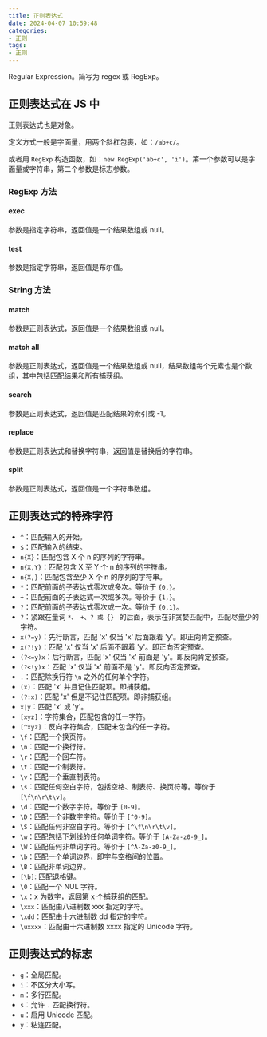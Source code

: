 ```yaml
---
title: 正则表达式
date: 2024-04-07 10:59:48
categories:
- 正则
tags:
- 正则
---
```


Regular Expression。简写为 regex 或 RegExp。

<!-- more -->

## 正则表达式在 JS 中

正则表达式也是对象。

定义方式一般是字面量，用两个斜杠包裹，如：`/ab+c/`。

或者用 `RegExp` 构造函数，如：`new RegExp('ab+c', 'i')`。第一个参数可以是字面量或字符串，第二个参数是标志参数。

### RegExp 方法

#### exec

参数是指定字符串，返回值是一个结果数组或 null。

#### test

参数是指定字符串，返回值是布尔值。

### String 方法

#### match

参数是正则表达式，返回值是一个结果数组或 null。

#### match all

参数是正则表达式，返回值是一个结果数组或 null，结果数组每个元素也是个数组，其中包括匹配结果和所有捕获组。

#### search

参数是正则表达式，返回值是匹配结果的索引或 -1。

#### replace

参数是正则表达式和替换字符串，返回值是替换后的字符串。

#### split

参数是正则表达式，返回值是一个字符串数组。

## 正则表达式的特殊字符

- `^`：匹配输入的开始。
- `$`：匹配输入的结束。
- `n{X}`：匹配包含 X 个 n 的序列的字符串。
- `n{X,Y}`：匹配包含 X 至 Y 个 n 的序列的字符串。
- `n{X,}`：匹配包含至少 X 个 n 的序列的字符串。
- `*`：匹配前面的子表达式零次或多次。等价于 `{0,}`。
- `+`：匹配前面的子表达式一次或多次。等价于 `{1,}`。
- `?`：匹配前面的子表达式零次或一次。等价于 `{0,1}`。
- `?`：紧跟在量词 `*、 +、? 或 {} ` 的后面，表示在非贪婪匹配中，匹配尽量少的字符。
- `x(?=y)`：先行断言，匹配 'x' 仅当 'x' 后面跟着 'y'。即正向肯定预查。
- `x(?!y)`：匹配 'x' 仅当 'x' 后面不跟着 'y'。即正向否定预查。
- `(?<=y)x`：后行断言，匹配 'x' 仅当 'x' 前面是 'y'。即反向肯定预查。
- `(?<!y)x`：匹配 'x' 仅当 'x' 前面不是 'y'。即反向否定预查。
- `.`：匹配除换行符 `\n` 之外的任何单个字符。
- `(x)`：匹配 'x' 并且记住匹配项。即捕获组。
- `(?:x)`：匹配 'x' 但是不记住匹配项。即非捕获组。
- `x|y`：匹配 'x' 或 'y'。
- `[xyz]`：字符集合，匹配包含的任一字符。
- `[^xyz]`：反向字符集合，匹配未包含的任一字符。
- `\f`：匹配一个换页符。
- `\n`：匹配一个换行符。
- `\r`：匹配一个回车符。
- `\t`：匹配一个制表符。
- `\v`：匹配一个垂直制表符。
- `\s`：匹配任何空白字符，包括空格、制表符、换页符等。等价于 `[\f\n\r\t\v]`。
- `\d`：匹配一个数字字符。等价于 `[0-9]`。
- `\D`：匹配一个非数字字符。等价于 `[^0-9]`。
- `\S`：匹配任何非空白字符。等价于 `[^\f\n\r\t\v]`。
- `\w`：匹配包括下划线的任何单词字符。等价于 `[A-Za-z0-9_]`。
- `\W`：匹配任何非单词字符。等价于 `[^A-Za-z0-9_]`。
- `\b`：匹配一个单词边界，即字与空格间的位置。
- `\B`：匹配非单词边界。
- `[\b]`: 匹配退格键。
- `\0`：匹配一个 NUL 字符。
- `\x`：x 为数字，返回第 x 个捕获组的匹配。
- `\xxx`：匹配由八进制数 xxx 指定的字符。
- `\xdd`：匹配由十六进制数 dd 指定的字符。
- `\uxxxx`：匹配由十六进制数 xxxx 指定的 Unicode 字符。

## 正则表达式的标志

- `g`：全局匹配。
- `i`：不区分大小写。
- `m`：多行匹配。
- `s`：允许 `.` 匹配换行符。
- `u`：启用 Unicode 匹配。
- `y`：粘连匹配。
